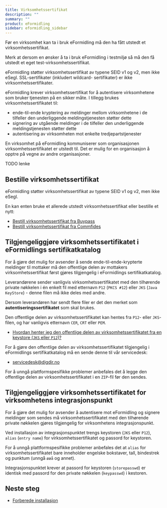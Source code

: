 ```yaml
---
title: Virksomhetssertifikat
description: ""
summary: ""
product: eFormidling
sidebar: eformidling_sidebar
---
```


Før en virksomhet kan ta i bruk eFormidling må den ha fått utstedt et virksomhetssertifikat.

Merk at dersom en ønsker å ta i bruk eFormidling i testmiljø så må den få utstedt et eget test-virksomhetssertifikat.

eFormidling støtter virksomhetssertifikat av typene SEID v1 og v2, men ikke eSegl. SSL-sertifikater (inkludert wildcard-
sertifikater) er ikke virksomhetssertifikater.

eFormidling krever virksomhetssertifikat for å autentisere virksomhetene som bruker tjenesten på en sikker måte. I
tillegg brukes virksomhetssertifikatet til:

- ende-til-ende kryptering av meldinger mellom virksomhetene i de tilfeller den underliggende meldingstjenesten støtter
  dette
- signering av utgående meldinger i de tilfeller den underliggende meldingstjenesten støtter dette
- autentisering av virksomheten mot enkelte tredjepartstjenester

En virksomhet på eFormidling kommuniserer som organisasjonen virksomhetssertifikatet er utstedt til. Det er mulig for en
organisasjon å opptre på vegne av andre organisasjoner.

TODO lenke

## Bestille virksomhetssertifikat

eFormidling støtter virksomhetssertifikat av typene SEID v1 og v2, men ikke eSegl.

En kan enten bruke et allerede utstedt virksomhetssertifikat eller bestille et nytt:

- [Bestill virksomhetssertifikat fra Buypass](https://www.buypass.no/hjelp/virksomhetssertifikat)
- [Bestill virksomhetssertifikat fra Commfides](https://www.commfides.com/commfides-virksomhetssertifikat/)

## Tilgjengeliggjøre virksomhetssertifikatet i eFormidlings sertifikatkatalog

For å gjøre det mulig for avsender å sende ende-til-ende-krypterte meldinger til mottaker må den offentlige delen av
mottakers virksomhetssertifikat først gjøres tilgjengelig i eFormidlings sertifikatkatalog.

Leverandørene sender vanligvis virksomhetssertifikatet med den tilhørende private nøkkelen i én enkelt fil med etternavn
`P12` (`PKCS #12`) eller `JKS` (`Java KeyStore`) - denne filen må ikke deles med andre.

Dersom leverandøren har sendt flere filer er det den merket som **autentiseringssertifikatet** som skal brukes.

Den offentlige delen av virksomhetssertifikatet kan hentes fra `P12`- eller `JKS`-filen, og har vanligvis etternavn
`CER`, `CRT` eller `PEM`.

- [Hvordan henter jeg den offentlige delen av virksomhetssertifikatet fra en keystore (`JKS` eller `P12`)?](../Selvhjelp/sporsmal_og_svar#hvordan-henter-jeg-den-offentlige-delen-av-virksomhetssertifikatet-fra-en-keystore-jks-eller-p12)

For å gjøre den offentlige delen av virksomhetssertifikatet tilgjengelig i eFormidlings sertifikatkatalog må en sende
denne til vår servicedesk:

- <a href="mailto:servicedesk@digdir.no">servicedesk@digdir.no</a>

For å unngå plattformspesifikke problemer anbefales det å legge den offentlige delen av virksomhetssertifikatet i en
`ZIP`-fil før den sendes.

## Tilgjengeliggjøre virksomhetssertifikatet for virksomhetens integrasjonspunkt

For å gjøre det mulig for avsender å autentisere mot eFormidling og signere meldinger som sendes må
virksomhetssertifikatet med den tilhørende private nøkkelen gjøres tilgjengelig for virksomhetens integrasjonspunkt.

Ved installasjon av integrasjonspunktet trengs keystoren (`JKS` eller `P12`), `alias` (`entry name`) for
virksomhetssertifikatet og passord for keystoren.

For å unngå plattformspesifikke problemer anbefales det at `alias` for virksomhetssertifikatet bare inneholder engelske
bokstaver, tall, bindestrek og punktum (unngå `øæå` og annet).

Integrasjonspunktet krever at passord for keystoren (`storepasswd`) er identisk med passord for den private
nøkkelen (`keypasswd`) i kestoren.

## Neste steg

- [Forberede installasjon](forberede_installasjon)
